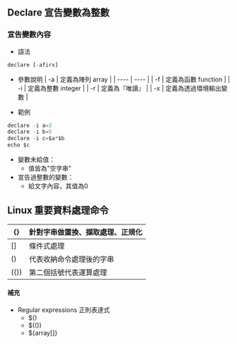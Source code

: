 ## Declare 宣告變數為整數


### 宣告變數內容
* 語法
```js
declare [-afirx] 
```

* 參數說明
| -a | 定義為陣列 array |
| ---- | ---- |
| -f | 定義為函數 function  |
| -i | 定義為整數 integer |
| -r | 定義為『唯讀』 |
| -x | 定義為透過環境輸出變數 |

* 範例
```js
declare -i a=3
declare -i b=5
declare -i c=$a*$b
echo $c
```

* 變數未給值：
    * 值皆為"空字串"
* 宣告過整數的變數：
     * 給文字內容，其值為0


## Linux 重要資料處理命令
| {} | 針對字串做置換、擷取處理、正規化 |
| ---- | ---- |
| [] | 條件式處理 |
| () | 代表收納命令處理後的字串 |
| (()) | 第二個括號代表運算處理 |

#### 補充
* Regular expressions 正則表達式
    * $()
    * $(())
    * ${array[]}






